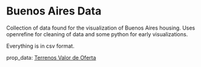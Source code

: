 # Buenos Aires Data

Collection of data found for the visualization of Buenos Aires housing. Uses openrefine for cleaning of data and some python for early visualizations.

Everything is in csv format.

prop_data: [Terrenos Valor de Oferta](https://data.buenosaires.gob.ar/dataset/terrenos-valor-de-oferta)



